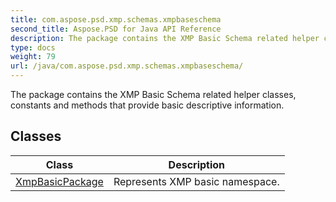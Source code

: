 ```yaml
---
title: com.aspose.psd.xmp.schemas.xmpbaseschema
second_title: Aspose.PSD for Java API Reference
description: The package contains the XMP Basic Schema related helper classes constants and methods that provide basic descriptive information.
type: docs
weight: 79
url: /java/com.aspose.psd.xmp.schemas.xmpbaseschema/
---
```



The package contains the XMP Basic Schema related helper classes, constants and methods that provide basic descriptive information.


## Classes

| Class | Description |
| --- | --- |
| [XmpBasicPackage](../com.aspose.psd.xmp.schemas.xmpbaseschema/xmpbasicpackage) | Represents XMP basic namespace. |
